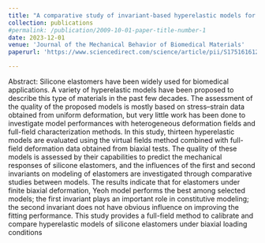 ```yaml
---
title: "A comparative study of invariant-based hyperelastic models for silicone elastomers under biaxial deformation with the virtual fields method"
collection: publications
#permalink: /publication/2009-10-01-paper-title-number-1
date: 2023-12-01
venue: 'Journal of the Mechanical Behavior of Biomedical Materials'
paperurl: 'https://www.sciencedirect.com/science/article/pii/S1751616122004271'

---
```

Abstract:
Silicone elastomers have been widely used for biomedical applications. A variety of hyperelastic models have
been proposed to describe this type of materials in the past few decades. The assessment of the quality of
the proposed models is mostly based on stress–strain data obtained from uniform deformation, but very little
work has been done to investigate model performances with heterogeneous deformation fields and full-field
characterization methods. In this study, thirteen hyperelastic models are evaluated using the virtual fields
method combined with full-field deformation data obtained from biaxial tests. The quality of these models is
assessed by their capabilities to predict the mechanical responses of silicone elastomers, and the influences of
the first and second invariants on modeling of elastomers are investigated through comparative studies between
models. The results indicate that for elastomers under finite biaxial deformation, Yeoh model performs the
best among selected models; the first invariant plays an important role in constitutive modeling; the second
invariant does not have obvious influence on improving the fitting performance. This study provides a full-field
method to calibrate and compare hyperelastic models of silicone elastomers under biaxial loading conditions


